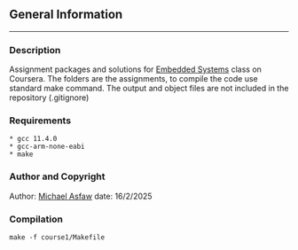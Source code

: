 ## General Information
----------------------
### Description

Assignment packages and solutions for [Embedded Systems]() class on Coursera.
The folders are the assignments, to compile the code use standard make command.
The output and object files are not included in the repository (.gitignore)

### Requirements

	* gcc 11.4.0
	* gcc-arm-none-eabi
	* make

### Author and Copyright

Author: [Michael Asfaw](https://github.com/mikaellum)
date: 16/2/2025

### Compilation

```shell
make -f course1/Makefile
```
